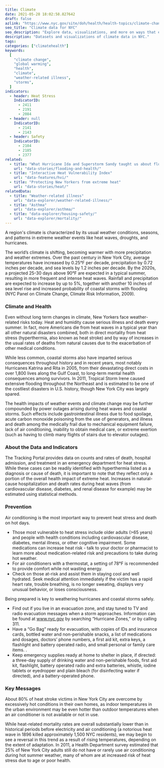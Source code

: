 ```yaml
---
title: Climate
date: 2021-05-28 18:02:58.827642
draft: false
azlink: "https://www.nyc.gov/site/doh/health/health-topics/climate-change-and-public-health.page"
seo_title: "Climate data for NYC"
seo_description: "Explore data, visualizations, and more on ways that environments shape health in New York City's neighborhoods."
description: "Datasets and visualizations of climate data in NYC."
tags:
categories: ["climatehealth"]
keywords:
  [
    "climate change",
    "global warming",
    "health",
    "climate",
    "weather-related illness",
    "storms",
  ]
indicators:
  - header: Heat Stress
    IndicatorID:
      - 2411
      - 2191
      - 2084
  - header: null
    IndicatorID:
      - 2141
      - 2143
  - header: Safety
    IndicatorID:
      - 2104
      - 2185
      - 2377
related:
  - title: "What Hurricane Ida and Superstorm Sandy taught us about flooding and health"
    url: "data-stories/flooding-and-health/"
  - title: "Interactive Heat Vulnerability Index"
    url: "data-features/hvi/"
  - title: "Protecting New Yorkers from extreme heat"
    url: "data-stories/heat/"
relatedData:
  - title: "Weather-related illness"
    url: "data-explorer/weather-related-illness/"
  - title: "Asthma"
    url: "data-explorer/asthma/"
  - title: "data-explorer/housing-safety/"
    url: "data-explorer/mortality/"
---
```


A region's climate is characterized by its usual weather conditions, seasons, and patterns in extreme weather events like heat waves, droughts, and hurricanes.

The world’s climate is shifting, becoming warmer with more precipitation and weather extremes. Over the past century in New York City, average temperatures have increased by 0.25°F per decade, precipitation by 0.72 inches per decade, and sea levels by 1.2 inches per decade. By the 2020s, a projected 25-30 days above 90°F are expected in a typical summer, resulting in more frequent and intense heat waves. Rainfall and precipitation are expected to increase by up to 5%, together with another 10 inches of sea level rise and increased probability of coastal storms with flooding (NYC Panel on Climate Change, Climate Risk Information, 2009).

### Climate and Health

Even without long term changes in climate, New Yorkers face weather-related risks today. Heat and humidity cause serious illness and death every summer. In fact, more Americans die from heat waves in a typical year than all other natural disasters combined, both in direct mortality from heat stress (hyperthermia, also known as heat stroke) and by way of increases in the usual rates of deaths from natural causes due to the exacerbation of other medical conditions.

While less common, coastal storms also have imparted serious consequences throughout history and in recent years, most notably Hurricanes Katrina and Rita in 2005, from their devastating direct costs in over 1,800 lives along the Gulf Coast, to long-term mental health consequences among survivors. In 2011, Tropical Storm Irene caused extensive flooding throughout the Northeast and is estimated to be one of the costliest disasters in U.S. history, though New York City was largely spared.

The health impacts of weather events and climate change may be further compounded by power outages arising during heat waves and coastal storms. Such effects include gastrointestinal illness due to food spoilage, acute carbon monoxide poisoning from the use of generators, and illness and death among the medically frail due to mechanical equipment failure, lack of air conditioning, inability to obtain medical care, or extreme exertion (such as having to climb many flights of stairs due to elevator outages).

### About the Data and Indicators

The Tracking Portal provides data on counts and rates of death, hospital admission, and treatment in an emergency department for heat stress. While these cases can be readily identified with hyperthermia listed as a diagnosis or cause of death, it is important to note that they reflect only a portion of the overall health impact of extreme heat. Increases in natural-cause hospitalization and death rates during heat waves (from cardiovascular disease, diabetes, and renal disease for example) may be estimated using statistical methods.

### Prevention

Air conditioning is the most important way to prevent heat stress and death on hot days.

- Those most vulnerable to heat stress include older adults (>65 years) and people with health conditions including cardiovascular disease, diabetes, mental illness, or other cognitive impairment. Some medications can increase heat risk - talk to your doctor or pharmacist to learn more about medication-related risk and precautions to take during hot weather.
- For air conditioners with a thermostat, a setting of 78°F is recommended to provide comfort while not wasting energy.
- Check on those at-risk and assist them in staying cool and well hydrated. Seek medical attention immediately if the victim has a rapid heart rate, trouble breathing, is no longer sweating, displays very unusual behavior, or loses consciousness.

Being prepared is key to weathering hurricanes and coastal storms safely.

- Find out if you live in an evacuation zone, and stay tuned to TV and radio evacuation messages when a storm approaches. Information can be found at www.nyc.gov by searching “Hurricane Zones,” or by calling 311.
- Have a “Go Bag” ready for evacuation, with copies of IDs and insurance cards, bottled water and non-perishable snacks, a list of medications and dosages, doctors’ phone numbers, a first aid kit, extra keys, a flashlight and battery operated radio, and small personal or family care items. .
- Keep emergency supplies ready at home to shelter in place, if directed: a three-day supply of drinking water and non-perishable foods, first aid kit, flashlight, battery operated radio and extra batteries, whistle, iodine tablets or eyedropper and plain bleach (for disinfecting water if directed), and a battery-operated phone.

### Key Messages

About 80% of heat stroke victims in New York City are overcome by excessively hot conditions in their own homes, as indoor temperatures in the urban environment may be even hotter than outdoor temperatures when an air conditioner is not available or not in use.

While heat-related mortality rates are overall substantially lower than in historical periods before electricity and air conditioning (a notorious heat wave in 1896 killed approximately 1,500 NYC residents), we may begin to see a reversal in this trend as a result of rising temperatures, depending on the extent of adaptation. In 2011, a Health Department survey estimated that 25% of New York City adults still do not have or rarely use air conditioning during hot summer weather, many of whom are at increased risk of heat stress due to age or poor health.
